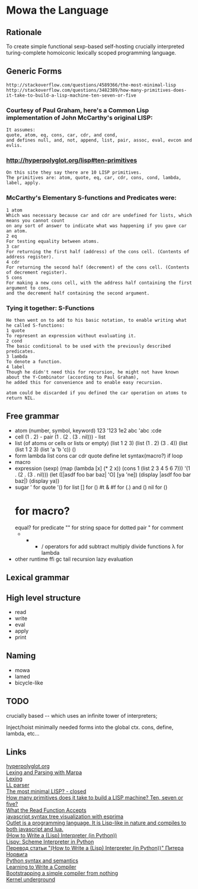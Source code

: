 Mowa the Language
=================

Rationale
---------
To create
    simple
    functional
    sexp-based
    self-hosting
    crucially interpreted
    turing-complete
    homoiconic
    lexically scoped
    programming language.

Generic Forms
-------------
    http://stackoverflow.com/questions/4589366/the-most-minimal-lisp
    http://stackoverflow.com/questions/3482389/how-many-primitives-does-it-take-to-build-a-lisp-machine-ten-seven-or-five

### Courtesy of Paul Graham, here's a Common Lisp implementation of John McCarthy's original LISP:
    It assumes:
    quote, atom, eq, cons, car, cdr, and cond,
    and defines null, and, not, append, list, pair, assoc, eval, evcon and evlis.

### http://hyperpolyglot.org/lisp#ten-primitives
    On this site they say there are 10 LISP primitives.
    The primitives are: atom, quote, eq, car, cdr, cons, cond, lambda, label, apply.

### McCarthy's Elementary S-functions and Predicates were:
    1 atom
    Which was necessary because car and cdr are undefined for lists, which means you cannot count
    on any sort of answer to indicate what was happening if you gave car an atom.
    2 eq
    For testing equality between atoms.
    3 car
    For returning the first half (address) of the cons cell. (Contents of address register).
    4 cdr
    For returning the second half (decrement) of the cons cell. (Contents of decrement register).
    5 cons
    For making a new cons cell, with the address half containing the first argument to cons,
    and the decrement half containing the second argument.

### Tying it together: S-Functions
    He then went on to add to his basic notation, to enable writing what he called S-functions:
    1 quote
    To represent an expression without evaluating it.
    2 cond
    The basic conditional to be used with the previously described predicates.
    3 lambda
    To denote a function.
    4 label
    Though he didn't need this for recursion, he might not have known about the Y-Combinator (according to Paul Graham),
    he added this for convenience and to enable easy recursion.

    atom could be discarded if you defined the car operation on atoms to return NIL. 


Free grammar
------------
* atom (number, symbol, keyword)
    123
    '123
    1e2
    abc
    'abc
    :cde
* cell
    (1 . 2) - pair
    (1 . (2 . (3 . nil))) - list
* list (of atoms or cells or lists or empty)
    (list 1 2 3)
    (list (1 . 2) (3 . 4))
    (list (list 1 2 3) (list 'a 'b 'c))
    ()
* form
    lambda
    list
    cons
    car
    cdr
    quote
    define
    let
    syntax(macro?)
    if
    loop
* macro
* expression (sexp)
    (map (lambda [x] (* 2 x)) (cons 1 (list 2 3 4 5 6 7)))
    '(1 . (2 . (3 . nil)))
    (let ([|asdf foo bar baz| 'O] [ya 'ne])
        (display |asdf foo bar baz|) (display ya))
* sugar
    ' for quote
    '() for list
    [] for ()
    #t & #f for (.) and ()
    nil for ()
    # for macro?
    equal? for predicate
    "" for string
    space for dotted pair
    " for comment
    + - * / operators for add subtract multiply divide functions
    &#955; for lambda
* other
    runtime
    ffi
    gc
    tail recursion
    lazy evaluation

Lexical grammar
---------------

High level structure
--------------------
* read
* write
* eval
* apply
* print

Naming
------
* mowa
* lamed
* bicycle-like

TODO
----
crucially based -- which uses an infinite tower of interpreters;

Inject/hoist minimally needed forms into the global ctx.
cons, define, lambda, etc...


Links
-----
[hyperpolyglot.org](http://hyperpolyglot.org/)  
[Lexing and Parsing with Marpa](http://savage.net.au/Ron/html/graphviz2.marpa/Lexing.and.Parsing.with.Marpa.html)  
[Lexing](http://en.wikipedia.org/wiki/Lexing)  
[LL parser](http://en.wikipedia.org/wiki/LL_parser)  
[The most minimal LISP? - closed](http://stackoverflow.com/questions/4589366/the-most-minimal-lisp)  
[How many primitives does it take to build a LISP machine? Ten, seven or five?](http://stackoverflow.com/questions/3482389/how-many-primitives-does-it-take-to-build-a-lisp-machine-ten-seven-or-five)  
[What the Read Function Accepts](http://www.cs.cmu.edu/Groups/AI/html/cltl/clm/node188.html)  
[javascript syntax tree visualization with esprima](http://ariya.ofilabs.com/2012/04/javascript-syntax-tree-visualization-with-esprima.html)  
[Outlet is a programming language. It is Lisp-like in nature and compiles to both javascript and lua.](https://github.com/jlongster/outlet)  
[(How to Write a (Lisp) Interpreter (in Python))](http://norvig.com/lispy.html)  
[Lispy: Scheme Interpreter in Python](http://norvig.com/lis.py)  
[Перевод статьи "(How to Write a (Lisp) Interpreter (in Python))" Питера Норвига](http://habrahabr.ru/post/115206/)  
[Python syntax and semantics](http://en.wikipedia.org/wiki/Python_syntax_and_semantics)  
[Learning to Write a Compiler](http://stackoverflow.com/questions/1669/learning-to-write-a-compiler)  
[Bootstrapping a simple compiler from nothing](http://homepage.ntlworld.com/edmund.grimley-evans/bcompiler.html)  
[Kernel underground](http://axisofeval.blogspot.com/2011/09/kernel-underground.html)  
